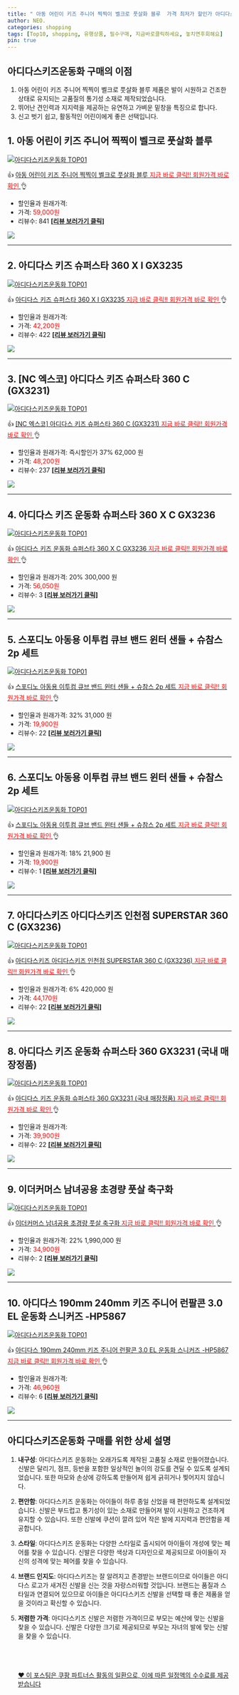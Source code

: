 ```yaml
---
title: " 아동 어린이 키즈 주니어 찍찍이 벨크로 풋살화 블루  가격 최저가 할인가 아디다스키즈운동화 최저가 추천 제품 비교"
author: NEO.
categories: shopping
tags: [Top10, shopping, 유행상품, 필수구매, 지금바로클릭하세요, 놓치면후회해요]
pin: true
---
```

## 아디다스키즈운동화 구매의 이점
1. 아동 어린이 키즈 주니어 찍찍이 벨크로 풋살화 블루 제품은 발이 시원하고 건조한 상태로 유지되는 고품질의 통기성 소재로 제작되었습니다.
2. 뛰어난 견인력과 지지력을 제공하는 유연하고 가벼운 밑창을 특징으로 합니다.
3. 신고 벗기 쉽고, 활동적인 어린이에게 좋은 선택입니다.

   

## 1.  아동 어린이 키즈 주니어 찍찍이 벨크로 풋살화 블루 

[![아디다스키즈운동화 TOP01](https://thumbnail8.coupangcdn.com/thumbnails/remote/490x490ex/image/vendor_inventory/c7ed/28a1811d7e8a7b9b55e14d65892190dc55f6b6228c249989d0578a386d7d.png)](https://link.coupang.com/re/AFFSDP?lptag=AF3617701&subid=GithubCoopas&pageKey=7558433866&traceid=V0-153&itemId=19907681748&vendorItemId=87007663183)


👍 [ 아동 어린이 키즈 주니어 찍찍이 벨크로 풋살화 블루  <font color=red> 지금 바로 클릭!! 회원가격 바로 확인 </font> ](https://link.coupang.com/re/AFFSDP?lptag=AF3617701&subid=GithubCoopas&pageKey=7558433866&traceid=V0-153&itemId=19907681748&vendorItemId=87007663183) 👌 


- 할인율과 원래가격: 
- 가격: <span style='color:red'>59,000원</span>
- 리뷰수: 841  [**[리뷰 보러가기 클릭]**](https://link.coupang.com/re/AFFSDP?lptag=AF3617701&subid=GithubCoopas&pageKey=7558433866&traceid=V0-153&itemId=19907681748&vendorItemId=87007663183)

[![](/discount_price.png)](https://link.coupang.com/re/AFFSDP?lptag=AF3617701&subid=GithubCoopas&pageKey=7558433866&traceid=V0-153&itemId=19907681748&vendorItemId=87007663183)

---


   

## 2.  아디다스 키즈 슈퍼스타 360 X I GX3235 

[![아디다스키즈운동화 TOP01](https://thumbnail8.coupangcdn.com/thumbnails/remote/490x490ex/image/vendor_inventory/2784/c0f836f6942742b37894b921f17f03bba44e9408cf2dea2cce690f0bdfdf.png)](https://link.coupang.com/re/AFFSDP?lptag=AF3617701&subid=GithubCoopas&pageKey=7379341110&traceid=V0-153&itemId=19053544788&vendorItemId=87109445605)


👍 [ 아디다스 키즈 슈퍼스타 360 X I GX3235  <font color=red> 지금 바로 클릭!! 회원가격 바로 확인 </font> ](https://link.coupang.com/re/AFFSDP?lptag=AF3617701&subid=GithubCoopas&pageKey=7379341110&traceid=V0-153&itemId=19053544788&vendorItemId=87109445605) 👌 


- 할인율과 원래가격: 
- 가격: <span style='color:red'>42,200원</span>
- 리뷰수: 422  [**[리뷰 보러가기 클릭]**](https://link.coupang.com/re/AFFSDP?lptag=AF3617701&subid=GithubCoopas&pageKey=7379341110&traceid=V0-153&itemId=19053544788&vendorItemId=87109445605)

[![](/discount_price.png)](https://link.coupang.com/re/AFFSDP?lptag=AF3617701&subid=GithubCoopas&pageKey=7379341110&traceid=V0-153&itemId=19053544788&vendorItemId=87109445605)

---


   

## 3.  [NC 엑스코] 아디다스 키즈 슈퍼스타 360 C (GX3231) 

[![아디다스키즈운동화 TOP01](https://thumbnail9.coupangcdn.com/thumbnails/remote/490x490ex/image/vendor_inventory/347b/bb0af2165e3983ec9d7860e6efc8801a5b253ece593ccbcf2ce47a003f57.png)](https://link.coupang.com/re/AFFSDP?lptag=AF3617701&subid=GithubCoopas&pageKey=6357745876&traceid=V0-153&itemId=13406781279&vendorItemId=88410334398)


👍 [ [NC 엑스코] 아디다스 키즈 슈퍼스타 360 C (GX3231)  <font color=red> 지금 바로 클릭!! 회원가격 바로 확인 </font> ](https://link.coupang.com/re/AFFSDP?lptag=AF3617701&subid=GithubCoopas&pageKey=6357745876&traceid=V0-153&itemId=13406781279&vendorItemId=88410334398) 👌 


- 할인율과 원래가격: 즉시할인가 37%  62,000   원
- 가격: <span style='color:red'>48,200원</span>
- 리뷰수: 237  [**[리뷰 보러가기 클릭]**](https://link.coupang.com/re/AFFSDP?lptag=AF3617701&subid=GithubCoopas&pageKey=6357745876&traceid=V0-153&itemId=13406781279&vendorItemId=88410334398)

[![](/discount_price.png)](https://link.coupang.com/re/AFFSDP?lptag=AF3617701&subid=GithubCoopas&pageKey=6357745876&traceid=V0-153&itemId=13406781279&vendorItemId=88410334398)

---


   

## 4.  아디다스 키즈 운동화 슈퍼스타 360 X C GX3236 

[![아디다스키즈운동화 TOP01](https://thumbnail9.coupangcdn.com/thumbnails/remote/490x490ex/image/vendor_inventory/76f6/528ac2787a04016e43ae757f5fb636956eb5ac923ff38d9cb7f99c85a383.jpg)](https://link.coupang.com/re/AFFSDP?lptag=AF3617701&subid=GithubCoopas&pageKey=7808035199&traceid=V0-153&itemId=21167027534&vendorItemId=88675380554)


👍 [ 아디다스 키즈 운동화 슈퍼스타 360 X C GX3236  <font color=red> 지금 바로 클릭!! 회원가격 바로 확인 </font> ](https://link.coupang.com/re/AFFSDP?lptag=AF3617701&subid=GithubCoopas&pageKey=7808035199&traceid=V0-153&itemId=21167027534&vendorItemId=88675380554) 👌 


- 할인율과 원래가격: 20%  300,000   원
- 가격: <span style='color:red'>56,050원</span>
- 리뷰수: 3  [**[리뷰 보러가기 클릭]**](https://link.coupang.com/re/AFFSDP?lptag=AF3617701&subid=GithubCoopas&pageKey=7808035199&traceid=V0-153&itemId=21167027534&vendorItemId=88675380554)

[![](/discount_price.png)](https://link.coupang.com/re/AFFSDP?lptag=AF3617701&subid=GithubCoopas&pageKey=7808035199&traceid=V0-153&itemId=21167027534&vendorItemId=88675380554)

---


   

## 5.  스포디노 아동용 이투컴 큐브 밴드 윈터 샌들 + 슈참스 2p 세트 

[![아디다스키즈운동화 TOP01](https://thumbnail7.coupangcdn.com/thumbnails/remote/490x490ex/image/retail/images/428342725249109-3858f8b8-e8f8-4b56-ae1d-5241841df758.jpg)](https://link.coupang.com/re/AFFSDP?lptag=AF3617701&subid=GithubCoopas&pageKey=7635382733&traceid=V0-153&itemId=20273859380&vendorItemId=87360795539)


👍 [ 스포디노 아동용 이투컴 큐브 밴드 윈터 샌들 + 슈참스 2p 세트  <font color=red> 지금 바로 클릭!! 회원가격 바로 확인 </font> ](https://link.coupang.com/re/AFFSDP?lptag=AF3617701&subid=GithubCoopas&pageKey=7635382733&traceid=V0-153&itemId=20273859380&vendorItemId=87360795539) 👌 


- 할인율과 원래가격: 32%  31,000   원
- 가격: <span style='color:red'>19,900원</span>
- 리뷰수: 22  [**[리뷰 보러가기 클릭]**](https://link.coupang.com/re/AFFSDP?lptag=AF3617701&subid=GithubCoopas&pageKey=7635382733&traceid=V0-153&itemId=20273859380&vendorItemId=87360795539)

[![](/discount_price.png)](https://link.coupang.com/re/AFFSDP?lptag=AF3617701&subid=GithubCoopas&pageKey=7635382733&traceid=V0-153&itemId=20273859380&vendorItemId=87360795539)

---


   

## 6.  스포디노 아동용 이투컴 큐브 밴드 윈터 샌들 + 슈참스 2p 세트 

[![아디다스키즈운동화 TOP01](https://thumbnail9.coupangcdn.com/thumbnails/remote/490x490ex/image/retail/images/2023/10/05/17/4/6938db3e-4979-4b9c-ac7d-74afb24d1350.jpg)](https://link.coupang.com/re/AFFSDP?lptag=AF3617701&subid=GithubCoopas&pageKey=7635382733&traceid=V0-153&itemId=20273859255&vendorItemId=87360794681)


👍 [ 스포디노 아동용 이투컴 큐브 밴드 윈터 샌들 + 슈참스 2p 세트  <font color=red> 지금 바로 클릭!! 회원가격 바로 확인 </font> ](https://link.coupang.com/re/AFFSDP?lptag=AF3617701&subid=GithubCoopas&pageKey=7635382733&traceid=V0-153&itemId=20273859255&vendorItemId=87360794681) 👌 


- 할인율과 원래가격: 18%  21,900   원
- 가격: <span style='color:red'>19,900원</span>
- 리뷰수: 1  [**[리뷰 보러가기 클릭]**](https://link.coupang.com/re/AFFSDP?lptag=AF3617701&subid=GithubCoopas&pageKey=7635382733&traceid=V0-153&itemId=20273859255&vendorItemId=87360794681)

[![](/discount_price.png)](https://link.coupang.com/re/AFFSDP?lptag=AF3617701&subid=GithubCoopas&pageKey=7635382733&traceid=V0-153&itemId=20273859255&vendorItemId=87360794681)

---


   

## 7.  아디다스키즈 아디다스키즈 인천점 SUPERSTAR 360 C (GX3236) 

[![아디다스키즈운동화 TOP01](https://thumbnail7.coupangcdn.com/thumbnails/remote/490x490ex/image/vendor_inventory/55e4/fdb066cd3ac8a56edf1e61ac139f81f1e1bb334172a9dca887a123c3cc7b.png)](https://link.coupang.com/re/AFFSDP?lptag=AF3617701&subid=GithubCoopas&pageKey=6340189231&traceid=V0-153&itemId=19885158993&vendorItemId=86985564317)


👍 [ 아디다스키즈 아디다스키즈 인천점 SUPERSTAR 360 C (GX3236)  <font color=red> 지금 바로 클릭!! 회원가격 바로 확인 </font> ](https://link.coupang.com/re/AFFSDP?lptag=AF3617701&subid=GithubCoopas&pageKey=6340189231&traceid=V0-153&itemId=19885158993&vendorItemId=86985564317) 👌 


- 할인율과 원래가격: 6%  420,000   원
- 가격: <span style='color:red'>44,170원</span>
- 리뷰수: 22  [**[리뷰 보러가기 클릭]**](https://link.coupang.com/re/AFFSDP?lptag=AF3617701&subid=GithubCoopas&pageKey=6340189231&traceid=V0-153&itemId=19885158993&vendorItemId=86985564317)

[![](/discount_price.png)](https://link.coupang.com/re/AFFSDP?lptag=AF3617701&subid=GithubCoopas&pageKey=6340189231&traceid=V0-153&itemId=19885158993&vendorItemId=86985564317)

---


   

## 8.  아디다스 키즈 운동화 슈퍼스타 360 GX3231 (국내 매장정품) 

[![아디다스키즈운동화 TOP01](https://thumbnail10.coupangcdn.com/thumbnails/remote/490x490ex/image/vendor_inventory/27e1/b2790b6c4d4253bde06ab57d66db2de46b906cb02f04391f021a0a926d76.jpg)](https://link.coupang.com/re/AFFSDP?lptag=AF3617701&subid=GithubCoopas&pageKey=7819914867&traceid=V0-153&itemId=21236935374&vendorItemId=88297682213)


👍 [ 아디다스 키즈 운동화 슈퍼스타 360 GX3231 (국내 매장정품)  <font color=red> 지금 바로 클릭!! 회원가격 바로 확인 </font> ](https://link.coupang.com/re/AFFSDP?lptag=AF3617701&subid=GithubCoopas&pageKey=7819914867&traceid=V0-153&itemId=21236935374&vendorItemId=88297682213) 👌 


- 할인율과 원래가격: 
- 가격: <span style='color:red'>39,900원</span>
- 리뷰수: 22  [**[리뷰 보러가기 클릭]**](https://link.coupang.com/re/AFFSDP?lptag=AF3617701&subid=GithubCoopas&pageKey=7819914867&traceid=V0-153&itemId=21236935374&vendorItemId=88297682213)

[![](/discount_price.png)](https://link.coupang.com/re/AFFSDP?lptag=AF3617701&subid=GithubCoopas&pageKey=7819914867&traceid=V0-153&itemId=21236935374&vendorItemId=88297682213)

---


   

## 9.  이더커머스 남녀공용 초경량 풋살 축구화 

[![아디다스키즈운동화 TOP01](https://thumbnail8.coupangcdn.com/thumbnails/remote/490x490ex/image/vendor_inventory/b39c/f43b9c1e81670d41ad7d039732687177efbecb0fb946ba571b78173657e0.png)](https://link.coupang.com/re/AFFSDP?lptag=AF3617701&subid=GithubCoopas&pageKey=7699884992&traceid=V0-153&itemId=20612860296&vendorItemId=87687217347)


👍 [ 이더커머스 남녀공용 초경량 풋살 축구화  <font color=red> 지금 바로 클릭!! 회원가격 바로 확인 </font> ](https://link.coupang.com/re/AFFSDP?lptag=AF3617701&subid=GithubCoopas&pageKey=7699884992&traceid=V0-153&itemId=20612860296&vendorItemId=87687217347) 👌 


- 할인율과 원래가격: 22%  1,990,000   원
- 가격: <span style='color:red'>34,900원</span>
- 리뷰수: 2  [**[리뷰 보러가기 클릭]**](https://link.coupang.com/re/AFFSDP?lptag=AF3617701&subid=GithubCoopas&pageKey=7699884992&traceid=V0-153&itemId=20612860296&vendorItemId=87687217347)

[![](/discount_price.png)](https://link.coupang.com/re/AFFSDP?lptag=AF3617701&subid=GithubCoopas&pageKey=7699884992&traceid=V0-153&itemId=20612860296&vendorItemId=87687217347)

---


   

## 10.  아디다스 190mm 240mm 키즈 주니어 런팔콘 3.0 EL 운동화 스니커즈 -HP5867 

[![아디다스키즈운동화 TOP01](https://thumbnail10.coupangcdn.com/thumbnails/remote/490x490ex/image/vendor_inventory/1e61/ad37615a770bd5288ccbad3056f36f66b251978ab76cca16b869e28961bb.jpg)](https://link.coupang.com/re/AFFSDP?lptag=AF3617701&subid=GithubCoopas&pageKey=7839574133&traceid=V0-153&itemId=21338164827&vendorItemId=88472119775)


👍 [ 아디다스 190mm 240mm 키즈 주니어 런팔콘 3.0 EL 운동화 스니커즈 -HP5867  <font color=red> 지금 바로 클릭!! 회원가격 바로 확인 </font> ](https://link.coupang.com/re/AFFSDP?lptag=AF3617701&subid=GithubCoopas&pageKey=7839574133&traceid=V0-153&itemId=21338164827&vendorItemId=88472119775) 👌 


- 할인율과 원래가격: 
- 가격: <span style='color:red'>46,960원</span>
- 리뷰수: 6  [**[리뷰 보러가기 클릭]**](https://link.coupang.com/re/AFFSDP?lptag=AF3617701&subid=GithubCoopas&pageKey=7839574133&traceid=V0-153&itemId=21338164827&vendorItemId=88472119775)

[![](/discount_price.png)](https://link.coupang.com/re/AFFSDP?lptag=AF3617701&subid=GithubCoopas&pageKey=7839574133&traceid=V0-153&itemId=21338164827&vendorItemId=88472119775)

---
## 아디다스키즈운동화 구매를 위한 상세 설명
1. **내구성**: 아디다스키즈 운동화는 오래가도록 제작된 고품질 소재로 만들어졌습니다. 신발은 달리기, 점프, 등반을 포함한 일상적인 놀이의 강도를 견딜 수 있도록 설계되었습니다. 또한 마모와 손상에 강하도록 만들어져 쉽게 긁히거나 찢어지지 않습니다.

2. **편안함**: 아디다스키즈 운동화는 아이들이 하루 종일 신었을 때 편안하도록 설계되었습니다. 신발은 부드럽고 통기성이 있는 소재로 만들어져 발이 시원하고 건조하게 유지할 수 있습니다. 또한 신발에 쿠션이 깔려 있어 작은 발에 지지력과 편안함을 제공합니다.

3. **스타일**: 아디다스키즈 운동화는 다양한 스타일로 출시되어 아이들이 개성에 맞는 페어를 찾을 수 있습니다. 신발은 다양한 색상과 디자인으로 제공되므로 아이들이 자신의 성격에 맞는 페어를 찾을 수 있습니다.

4. **브랜드 인지도**: 아디다스키즈는 잘 알려지고 존경받는 브랜드이므로 아이들은 아디다스 로고가 새겨진 신발을 신는 것을 자랑스러워할 것입니다. 브랜드는 품질과 스타일과 연결되어 있으므로 아이들은 아디다스키즈 신발을 선택할 때 좋은 제품을 얻을 것이라고 확신할 수 있습니다.

5. **저렴한 가격**: 아디다스키즈 신발은 저렴한 가격이므로 부모는 예산에 맞는 신발을 찾을 수 있습니다. 신발은 다양한 크기로 제공되므로 부모는 자녀의 발에 맞는 신발을 찾을 수 있습니다.<br><br><br><br><br> [ ❤  이 포스팅은 쿠팡 파트너스 활동의 일환으로, 이에 따른 일정액의 수수료를 제공받습니다](https://link.coupang.com/a/bcEFyh)